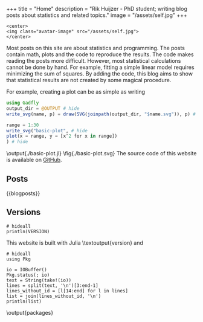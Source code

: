 +++
title = "Home"
description = "Rik Huijzer - PhD student; writing blog posts about statistics and related topics."
image = "/assets/self.jpg"
+++

~~~
<center>
<img class="avatar-image" src="/assets/self.jpg">
</center>
~~~

Most posts on this site are about statistics and programming.
The posts contain math, plots and the code to reproduce the results.
The code makes reading the posts more difficult.
However, most statistical calculations cannot be done by hand.
For example, fitting a simple linear model requires minimizing the sum of squares.
By adding the code, this blog aims to show that statistical results are not created by some magical procedure.

For example, creating a plot can be as simple as writing

```julia:./basic-plot.jl
using Gadfly
output_dir = @OUTPUT # hide 
write_svg(name, p) = draw(SVG(joinpath(output_dir, "$name.svg")), p) # hide

range = 1:30
write_svg("basic-plot", # hide
plot(x = range, y = [x^2 for x in range]) 
) # hide
```
\output{./basic-plot.jl}
\fig{./basic-plot.svg}
The source code of this website is available on [GitHub](https://github.com/rikhuijzer/huijzer.xyz).

## Posts

{{blogposts}}

## Versions

```julia:version
# hideall
println(VERSION)
```

This website is built with Julia \textoutput{version} and

```julia:packages
# hideall
using Pkg

io = IOBuffer()
Pkg.status(; io)
text = String(take!(io))
lines = split(text, '\n')[3:end-1]
lines_without_id = [l[14:end] for l in lines]
list = join(lines_without_id, '\n')
println(list)
```
\output{packages}
